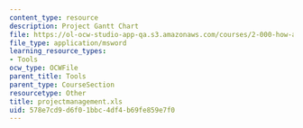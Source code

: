 ```yaml
---
content_type: resource
description: Project Gantt Chart
file: https://ol-ocw-studio-app-qa.s3.amazonaws.com/courses/2-000-how-and-why-machines-work-spring-2002/578e7cd9d6f01bbc4df4b69fe859e7f0_projectmanagement.xls
file_type: application/msword
learning_resource_types:
- Tools
ocw_type: OCWFile
parent_title: Tools
parent_type: CourseSection
resourcetype: Other
title: projectmanagement.xls
uid: 578e7cd9-d6f0-1bbc-4df4-b69fe859e7f0
---
```

